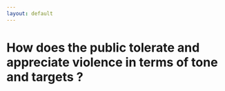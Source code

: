 ```yaml
---
layout: default
---
```

# How does the public tolerate and appreciate violence in terms of tone and targets ?
